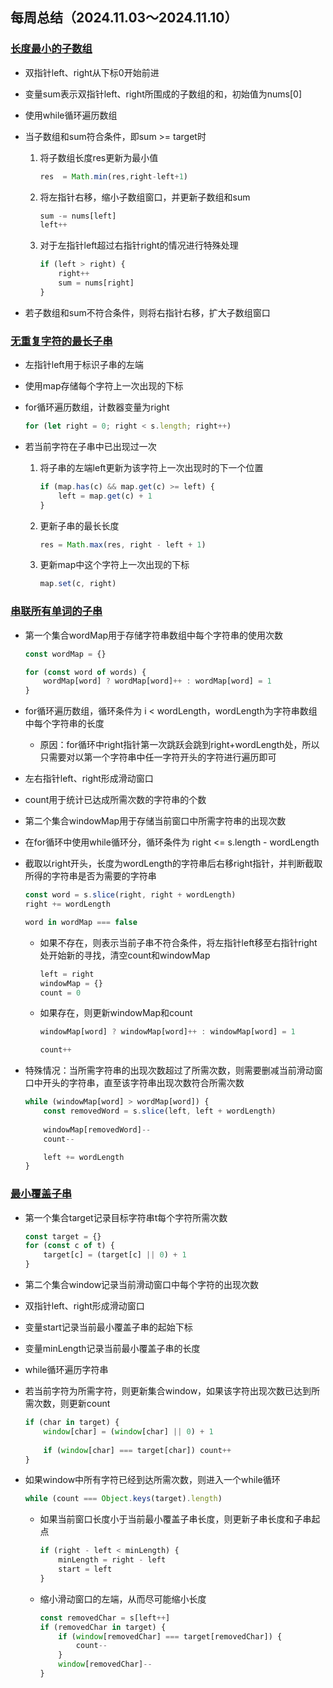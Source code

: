## 每周总结（2024.11.03～2024.11.10）

### [长度最小的子数组](https://leetcode.cn/problems/minimum-size-subarray-sum/)

- 双指针left、right从下标0开始前进

- 变量sum表示双指针left、right所围成的子数组的和，初始值为nums[0]

- 使用while循环遍历数组

- 当子数组和sum符合条件，即sum >= target时
    
    1. 将子数组长度res更新为最小值

        ```js
        res  = Math.min(res,right-left+1)
        ```
    
    2. 将左指针右移，缩小子数组窗口，并更新子数组和sum
        
        ```js
        sum -= nums[left]
        left++
        ```

    3. 对于左指针left超过右指针right的情况进行特殊处理

        ```js
        if (left > right) {
            right++
            sum = nums[right]
        }
        ```

- 若子数组和sum不符合条件，则将右指针右移，扩大子数组窗口

### [无重复字符的最长子串](https://leetcode.cn/problems/longest-substring-without-repeating-characters/description/)

- 左指针left用于标识子串的左端

- 使用map存储每个字符上一次出现的下标

- for循环遍历数组，计数器变量为right

    ```js
    for (let right = 0; right < s.length; right++)
    ```

- 若当前字符在子串中已出现过一次
    1. 将子串的左端left更新为该字符上一次出现时的下一个位置

        ```js
        if (map.has(c) && map.get(c) >= left) {
            left = map.get(c) + 1
        }
        ```

    2. 更新子串的最长长度
    
        ```js
        res = Math.max(res, right - left + 1)
        ```

    3. 更新map中这个字符上一次出现的下标

        ```js
        map.set(c, right)
        ```


### [串联所有单词的子串](https://leetcode.cn/problems/substring-with-concatenation-of-all-words/description/)

- 第一个集合wordMap用于存储字符串数组中每个字符串的使用次数

    ```js
    const wordMap = {}

    for (const word of words) {
        wordMap[word] ? wordMap[word]++ : wordMap[word] = 1
    }
    ```

- for循环遍历数组，循环条件为 i < wordLength，wordLength为字符串数组中每个字符串的长度

    - 原因：for循环中right指针第一次跳跃会跳到right+wordLength处，所以只需要对以第一个字符串中任一字符开头的字符进行遍历即可

- 左右指针left、right形成滑动窗口

- count用于统计已达成所需次数的字符串的个数

- 第二个集合windowMap用于存储当前窗口中所需字符串的出现次数

- 在for循环中使用while循环分，循环条件为 right <= s.length - wordLength

- 截取以right开头，长度为wordLength的字符串后右移right指针，并判断截取所得的字符串是否为需要的字符串

    ```js
    const word = s.slice(right, right + wordLength)
    right += wordLength

    word in wordMap === false
    ```

    - 如果不存在，则表示当前子串不符合条件，将左指针left移至右指针right处开始新的寻找，清空count和windowMap

        ```js
        left = right
        windowMap = {}
        count = 0
        ```

    - 如果存在，则更新windowMap和count

        ```js
        windowMap[word] ? windowMap[word]++ : windowMap[word] = 1
        
        count++
        ```

- 特殊情况：当所需字符串的出现次数超过了所需次数，则需要删减当前滑动窗口中开头的字符串，直至该字符串出现次数符合所需次数

    ```js
    while (windowMap[word] > wordMap[word]) {
        const removedWord = s.slice(left, left + wordLength)
        
        windowMap[removedWord]--
        count--

        left += wordLength
    }
    ```

### [最小覆盖子串](https://leetcode.cn/problems/minimum-window-substring/description/)

- 第一个集合target记录目标字符串t每个字符所需次数

    ```js
    const target = {}
    for (const c of t) {
        target[c] = (target[c] || 0) + 1
    }
    ```

- 第二个集合window记录当前滑动窗口中每个字符的出现次数

- 双指针left、right形成滑动窗口

- 变量start记录当前最小覆盖子串的起始下标

- 变量minLength记录当前最小覆盖子串的长度

- while循环遍历字符串

- 若当前字符为所需字符，则更新集合window，如果该字符出现次数已达到所需次数，则更新count

    ```js
    if (char in target) {
        window[char] = (window[char] || 0) + 1
        
        if (window[char] === target[char]) count++
    }
    ```

- 如果window中所有字符已经到达所需次数，则进入一个while循环

    ```js
    while (count === Object.keys(target).length)
    ```

    - 如果当前窗口长度小于当前最小覆盖子串长度，则更新子串长度和子串起点

        ```js
        if (right - left < minLength) {
            minLength = right - left
            start = left
        }
        ```

    - 缩小滑动窗口的左端，从而尽可能缩小长度

        ```js
        const removedChar = s[left++]
        if (removedChar in target) {
            if (window[removedChar] === target[removedChar]) {
                count--
            }
            window[removedChar]--
        }
        ```